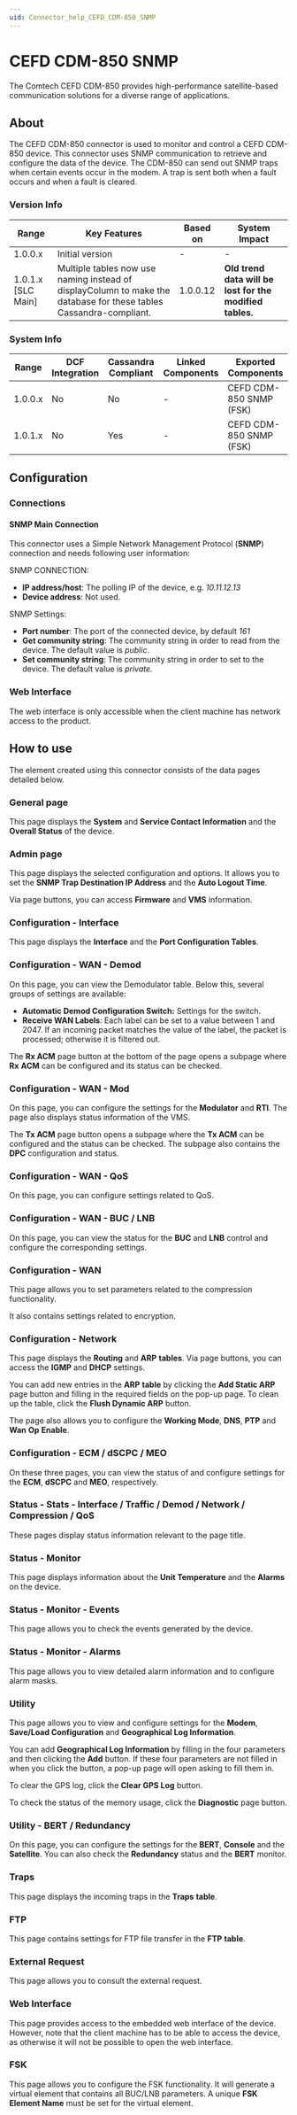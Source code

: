 ```yaml
---
uid: Connector_help_CEFD_CDM-850_SNMP
---
```


# CEFD CDM-850 SNMP

The Comtech CEFD CDM-850 provides high-performance satellite-based communication solutions for a diverse range of applications.

## About

The CEFD CDM-850 connector is used to monitor and control a CEFD CDM-850 device. This connector uses SNMP communication to retrieve and configure the data of the device. The CDM-850 can send out SNMP traps when certain events occur in the modem. A trap is sent both when a fault occurs and when a fault is cleared.

### Version Info

| **Range**            | **Key Features**                                                                                                   | **Based on** | **System Impact**                                        |
|----------------------|--------------------------------------------------------------------------------------------------------------------|--------------|----------------------------------------------------------|
| 1.0.0.x              | Initial version                                                                                                    | \-           | \-                                                       |
| 1.0.1.x \[SLC Main\] | Multiple tables now use naming instead of displayColumn to make the database for these tables Cassandra-compliant. | 1.0.0.12     | **Old trend data will be lost for the modified tables.** |

### System Info

| Range     | DCF Integration     | Cassandra Compliant     | Linked Components     | Exported Components     |
|-----------|---------------------|-------------------------|-----------------------|-------------------------|
| 1.0.0.x   | No                  | No                      | \-                    | CEFD CDM-850 SNMP (FSK) |
| 1.0.1.x   | No                  | Yes                     | \-                    | CEFD CDM-850 SNMP (FSK) |

## Configuration

### Connections

#### SNMP Main Connection

This connector uses a Simple Network Management Protocol (**SNMP**) connection and needs following user information:

SNMP CONNECTION:

- **IP address/host**: The polling IP of the device, e.g. *10.11.12.13*
- **Device address**: Not used.

SNMP Settings:

- **Port number**: The port of the connected device, by default *161*
- **Get community string**: The community string in order to read from the device. The default value is *public*.
- **Set community string**: The community string in order to set to the device. The default value is *private.*

### Web Interface

The web interface is only accessible when the client machine has network access to the product.

## How to use

The element created using this connector consists of the data pages detailed below.

### General page

This page displays the **System** and **Service Contact Information** and the **Overall Status** of the device.

### Admin page

This page displays the selected configuration and options. It allows you to set the **SNMP Trap Destination IP Address** and the **Auto Logout Time**.

Via page buttons, you can access **Firmware** and **VMS** information.

### Configuration - Interface

This page displays the **Interface** and the **Port Configuration Tables**.

### Configuration - WAN - Demod

On this page, you can view the Demodulator table. Below this, several groups of settings are available:

- **Automatic Demod Configuration Switch:** Settings for the switch.
- **Receive WAN Labels**: Each label can be set to a value between 1 and 2047. If an incoming packet matches the value of the label, the packet is processed; otherwise it is filtered out.

The **Rx ACM** page button at the bottom of the page opens a subpage where **Rx** **ACM** can be configured and its status can be checked.

### Configuration - WAN - Mod

On this page, you can configure the settings for the **Modulator** and **RTI**. The page also displays status information of the VMS.

The **Tx ACM** page button opens a subpage where the **Tx ACM** can be configured and the status can be checked. The subpage also contains the **DPC** configuration and status.

### Configuration - WAN - QoS

On this page, you can configure settings related to QoS.

### Configuration - WAN - BUC / LNB

On this page, you can view the status for the **BUC** and **LNB** control and configure the corresponding settings.

### Configuration - WAN

This page allows you to set parameters related to the compression functionality.

It also contains settings related to encryption.

### Configuration - Network

This page displays the **Routing** and **ARP** **tables**. Via page buttons, you can access the **IGMP** and **DHCP** settings.

You can add new entries in the **ARP** **table** by clicking the **Add Static ARP** page button and filling in the required fields on the pop-up page. To clean up the table, click the **Flush Dynamic ARP** button.

The page also allows you to configure the **Working Mode**, **DNS**, **PTP** and **Wan** **Op** **Enable**.

### Configuration - ECM / dSCPC / MEO

On these three pages, you can view the status of and configure settings for the **ECM**, **dSCPC** and **MEO**, respectively.

### Status - Stats - Interface / Traffic / Demod / Network / Compression / QoS

These pages display status information relevant to the page title.

### Status - Monitor

This page displays information about the **Unit Temperature** and the **Alarms** on the device.

### Status - Monitor - Events

This page allows you to check the events generated by the device.

### Status - Monitor - Alarms

This page allows you to view detailed alarm information and to configure alarm masks.

### Utility

This page allows you to view and configure settings for the **Modem**, **Save/Load Configuration** and **Geographical Log Information**.

You can add **Geographical Log Information** by filling in the four parameters and then clicking the **Add** button. If these four parameters are not filled in when you click the button, a pop-up page will open asking to fill them in.

To clear the GPS log, click the **Clear GPS Log** button.

To check the status of the memory usage, click the **Diagnostic** page button.

### Utility - BERT / Redundancy

On this page, you can configure the settings for the **BERT**, **Console** and the **Satellite**. You can also check the **Redundancy** status and the **BERT** monitor.

### Traps

This page displays the incoming traps in the **Traps** **table**.

### FTP

This page contains settings for FTP file transfer in the **FTP** **table**.

### External Request

This page allows you to consult the external request.

### Web Interface

This page provides access to the embedded web interface of the device. However, note that the client machine has to be able to access the device, as otherwise it will not be possible to open the web interface.

### FSK

This page allows you to configure the FSK functionality. It will generate a virtual element that contains all BUC/LNB parameters. A unique **FSK Element Name** must be set for the virtual element.
